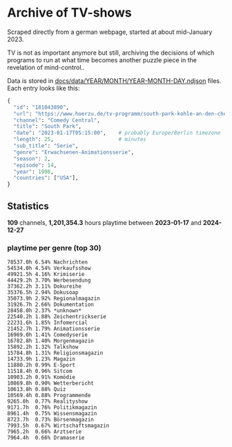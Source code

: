 # Archive of TV-shows

Scraped directly from a german webpage, started at about mid-January 2023.

TV is not as important anymore but still, archiving the decisions of which programs to run at what time
becomes another puzzle piece in the revelation of mind-control.. 

Data is stored in [docs/data/YEAR/MONTH/YEAR-MONTH-DAY.ndjson](docs/data/) files. 
Each entry looks like this:

```python
{
  "id": "181043890", 
  "url": "https://www.hoerzu.de/tv-programm/south-park-kohle-an-den-chefkoch/bid_181043890/", 
  "channel": "Comedy Central", 
  "title": "South Park", 
  "date": "2023-01-17T05:15:00",    # probably Europe/Berlin timezone 
  "length": 25,                     # minutes 
  "sub_title": "Serie", 
  "genre": "Erwachsenen-Animationsserie", 
  "season": 2, 
  "episode": 14, 
  "year": 1998, 
  "countries": ["USA"],
}
```

## Statistics

**109** channels, **1,201,354.3** hours playtime between **2023-01-17** and **2024-12-27**


### playtime per genre (top 30)

    78537.0h 6.54% Nachrichten
    54534.0h 4.54% Verkaufsshow
    49921.5h 4.16% Krimiserie
    44429.2h 3.70% Werbesendung
    37362.2h 3.11% Dokureihe
    35376.5h 2.94% Dokusoap
    35073.9h 2.92% Regionalmagazin
    31926.7h 2.66% Dokumentation
    28458.0h 2.37% *unknown*
    22540.2h 1.88% Zeichentrickserie
    22231.6h 1.85% Infomercial
    21452.7h 1.79% Animationsserie
    16969.0h 1.41% Comedyserie
    16782.8h 1.40% Morgenmagazin
    15892.2h 1.32% Talkshow
    15784.8h 1.31% Religionsmagazin
    14733.9h 1.23% Magazin
    11880.2h 0.99% E-Sport
    11518.4h 0.96% Sitcom
    10903.2h 0.91% Komödie
    10869.8h 0.90% Wetterbericht
    10613.8h 0.88% Quiz
    10569.4h 0.88% Programmende
    9265.0h  0.77% Realityshow
    9171.7h  0.76% Politikmagazin
    8961.4h  0.75% Wissensmagazin
    8723.7h  0.73% Börsenmagazin
    7993.5h  0.67% Wirtschaftsmagazin
    7965.2h  0.66% Arztserie
    7964.4h  0.66% Dramaserie
